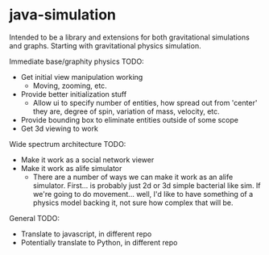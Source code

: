 java-simulation
===============

Intended to be a library and extensions for both gravitational simulations and graphs. Starting with gravitational physics simulation.


Immediate base/graphity physics TODO:
- Get initial view manipulation working
    - Moving, zooming, etc.
- Provide better initialization stuff
    - Allow ui to specify number of entities, how spread out from 'center' they are, degree of spin, variation of mass, velocity, etc.
- Provide bounding box to eliminate entities outside of some scope
- Get 3d viewing to work

Wide spectrum architecture TODO:
- Make it work as a social network viewer
- Make it work as alife simulator
    - There are a number of ways we can make it work as an alife simulator. First... is probably just 2d or 3d simple bacterial like sim. If we're going to do movement... well, I'd like to have something of a physics model backing it, not sure how complex that will be.

General TODO:
- Translate to javascript, in different repo
- Potentially translate to Python, in different repo
